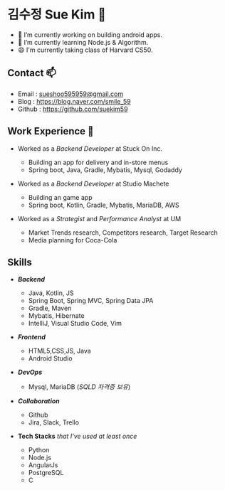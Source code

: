 <!--
**suekim59/suekim59** is a ✨ _special_ ✨ repository because its `README.md` (this file) appears on your GitHub profile.

Here are some ideas to get you started:

- 🔭 I’m currently working on ...
- 🌱 I’m currently learning ...
- 👯 I’m looking to collaborate on ...
- 🤔 I’m looking for help with ...
- 💬 Ask me about ...
- 📫 How to reach me: ...
- 😄 Pronouns: ...
- ⚡ Fun fact: ...
-->

# 김수정 Sue Kim 👋
- 🔭 I’m currently working on building android apps.
- 🌱 I’m currently learning Node.js & Algorithm.
- 😄 I'm currently taking class of Harvard CS50. 




## Contact 📫
 
- Email : sueshoo595959@gmail.com
- Blog : https://blog.naver.com/smile_59
- Github : https://github.com/suekim59

## Work Experience 👯

- Worked as a *Backend Developer* at Stuck On Inc. 
    - Building an app for delivery and in-store menus
    - Spring boot, Java, Gradle, Mybatis, Mysql, Godaddy
    
- Worked as a *Backend Developer* at Studio Machete
    - Building an game app
    - Spring boot, Kotlin, Gradle, Mybatis, MariaDB, AWS
- Worked as a *Strategist* and *Performance Analyst* at UM
     - Market Trends research, Competitors research, Target Research
     - Media planning for Coca-Cola

<!--
<img src="https://img.shields.io/badge/Java-007396?style=flat-square&logo=Java&logoColor=white"/></a>
<img src="https://img.shields.io/badge/Python-3766AB?style=flat-square&logo=Python&logoColor=white"/></a>
<img src="https://img.shields.io/badge/JavaScript-F7DF1E?style=flat-square&logo=JavaScript&logoColor=white"/></a>
<img src="https://img.shields.io/badge/Kotlin-0095D5?style=flat-square&logo=Kotlin&logoColor=white"/></a>
>
-->
## Skills
* ***Backend***
    - Java, Kotlin, JS
    - Spring Boot, Spring MVC, Spring Data JPA
    - Gradle, Maven
    - Mybatis, Hibernate
    - IntelliJ, Visual Studio Code, Vim

* ***Frontend***
    + HTML5,CSS,JS, Java
    + Android Studio

* ***DevOps***
    + Mysql, MariaDB (*SQLD 자격증 보유*)
    
* ***Collaboration*** 
    + Github
    + Jira, Slack, Trello

* **Tech Stacks** *that I've used at least once*
    + Python
    + Node.js
    + AngularJs
    + PostgreSQL
    + C

